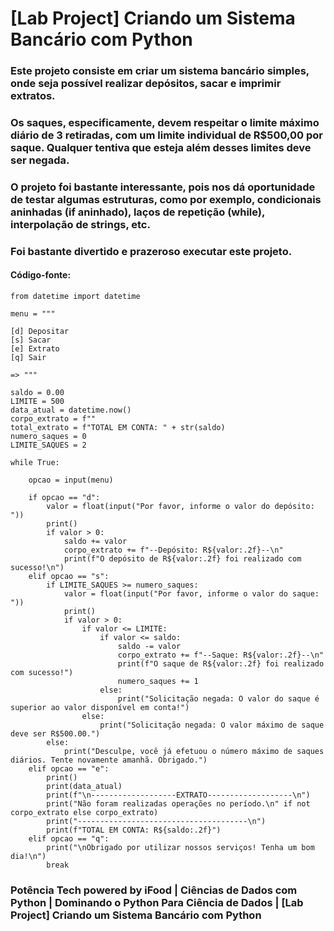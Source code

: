 # [Lab Project] Criando um Sistema Bancário com Python

###	Este projeto consiste em criar um sistema bancário simples, onde seja possível realizar depósitos, sacar e imprimir extratos.
###	Os saques, especificamente, devem respeitar o limite máximo diário de 3 retiradas, com um limite individual de R$500,00 por saque. Qualquer tentiva que esteja além desses limites deve ser negada.
###	O projeto foi bastante interessante, pois nos dá oportunidade de testar algumas estruturas, como por exemplo, condicionais aninhadas (if aninhado), laços de repetição (while), interpolação de strings, etc.
###	Foi bastante divertido e prazeroso executar este projeto.

#### Código-fonte:
```
from datetime import datetime

menu = """

[d] Depositar
[s] Sacar
[e] Extrato
[q] Sair

=> """

saldo = 0.00
LIMITE = 500
data_atual = datetime.now()
corpo_extrato = f""
total_extrato = f"TOTAL EM CONTA: " + str(saldo)
numero_saques = 0
LIMITE_SAQUES = 2

while True:

    opcao = input(menu)

    if opcao == "d":
        valor = float(input("Por favor, informe o valor do depósito: "))
        print()
        if valor > 0:
            saldo += valor
            corpo_extrato += f"--Depósito: R${valor:.2f}--\n"
            print(f"O depósito de R${valor:.2f} foi realizado com sucesso!\n")
    elif opcao == "s":
        if LIMITE_SAQUES >= numero_saques:
            valor = float(input("Por favor, informe o valor do saque: "))
            print()
            if valor > 0:
                if valor <= LIMITE:
                    if valor <= saldo:
                        saldo -= valor
                        corpo_extrato += f"--Saque: R${valor:.2f}--\n"
                        print(f"O saque de R${valor:.2f} foi realizado com sucesso!")
                        numero_saques += 1
                    else:
                        print("Solicitação negada: O valor do saque é superior ao valor disponível em conta!")
                else:
                    print("Solicitação negada: O valor máximo de saque deve ser R$500.00.")
        else:
            print("Desculpe, você já efetuou o número máximo de saques diários. Tente novamente amanhã. Obrigado.")
    elif opcao == "e":
        print()
        print(data_atual)
        print(f"\n-------------------EXTRATO-------------------\n")
        print("Não foram realizadas operações no período.\n" if not corpo_extrato else corpo_extrato)
        print("--------------------------------------\n")
        print(f"TOTAL EM CONTA: R${saldo:.2f}")
    elif opcao == "q":
        print("\nObrigado por utilizar nossos serviços! Tenha um bom dia!\n")
        break
```


### Potência Tech powered by iFood | Ciências de Dados com Python | Dominando o Python Para Ciência de Dados | [Lab Project] Criando um Sistema Bancário com Python
